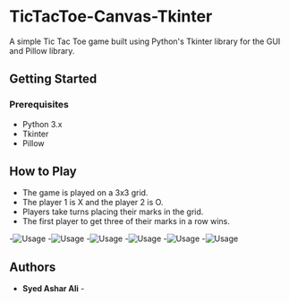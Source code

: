 # TicTacToe-Canvas-Tkinter

A simple Tic Tac Toe game built using Python's Tkinter library for the GUI and Pillow library.

## Getting Started

### Prerequisites

- Python 3.x
- Tkinter
- Pillow

## How to Play
- The game is played on a 3x3 grid.
- The player 1 is X and the player 2 is O.
- Players take turns placing their marks in the grid.
- The first player to get three of their marks in a row wins.


-![Usage](screenshots/1675101459.jpg)
-![Usage](screenshots/1675100580.jpg)
-![Usage](screenshots/1675100591.jpg)
-![Usage](screenshots/1675100623.jpg)
-![Usage](screenshots/1675101628.jpg)
-![Usage](screenshots/1675104988.jpg)







## Authors

* **Syed Ashar Ali** -
